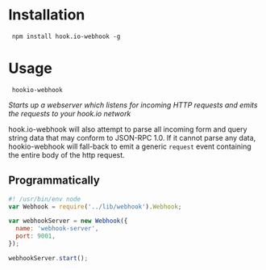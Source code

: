 # Installation

     npm install hook.io-webhook -g

# Usage

     hookio-webhook

*Starts up a webserver which listens for incoming HTTP requests and emits the requests to your hook.io network*

hook.io-webhook will also attempt to parse all incoming form and query string data that may conform to JSON-RPC 1.0. If it cannot parse any data, hookio-webhook will fall-back to emit a generic `request` event containing the entire body of the http request.

## Programmatically

```javascript
#! /usr/bin/env node
var Webhook = require('../lib/webhook').Webhook;

var webhookServer = new Webhook({
  name: 'webhook-server',
  port: 9001,
});

webhookServer.start();
```